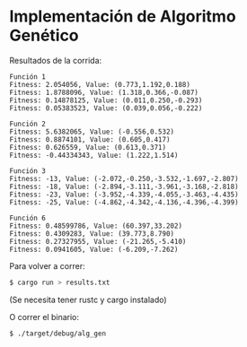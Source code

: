 # Implementación de Algoritmo Genético

Resultados de la corrida:

```
Función 1
Fitness: 2.054056, Value: (0.773,1.192,0.188)
Fitness: 1.8788096, Value: (1.318,0.366,-0.087)
Fitness: 0.14878125, Value: (0.011,0.250,-0.293)
Fitness: 0.05383523, Value: (0.039,0.056,-0.222)

Función 2
Fitness: 5.6382065, Value: (-0.556,0.532)
Fitness: 0.8874101, Value: (0.605,0.417)
Fitness: 0.626559, Value: (0.613,0.371)
Fitness: -0.44334343, Value: (1.222,1.514)

Función 3
Fitness: -13, Value: (-2.072,-0.250,-3.532,-1.697,-2.807)
Fitness: -18, Value: (-2.894,-3.111,-3.961,-3.168,-2.818)
Fitness: -23, Value: (-3.952,-4.339,-4.055,-3.463,-4.435)
Fitness: -25, Value: (-4.862,-4.342,-4.136,-4.396,-4.399)

Función 6
Fitness: 0.48599786, Value: (60.397,33.202)
Fitness: 0.4309283, Value: (39.773,8.790)
Fitness: 0.27327955, Value: (-21.265,-5.410)
Fitness: 0.0941605, Value: (-6.209,-7.262)
```
Para volver a correr:

```bash
$ cargo run > results.txt
```

(Se necesita tener rustc y cargo instalado)

O correr el binario:

```bash
$ ./target/debug/alg_gen
```
